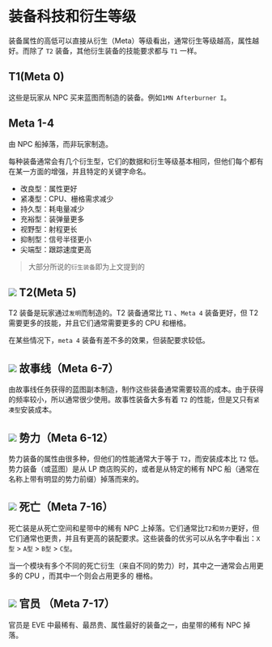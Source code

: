 # 装备科技和衍生等级

装备属性的高低可以直接从衍生（Meta）等级看出，通常衍生等级越高，属性越好。而除了 `T2` 装备，其他衍生装备的技能要求都与 `T1` 一样。

## T1\(Meta 0\)

这些是玩家从 NPC 买来蓝图而制造的装备。例如`1MN Afterburner I`。

## Meta 1-4

由 NPC 船掉落，而非玩家制造。

每种装备通常会有几个衍生型，它们的数据和衍生等级基本相同，但他们每个都有在某一方面的增强，并且特定的关键字命名。

* 改良型：属性更好
* 紧凑型：CPU、栅格需求减少
* 持久型：耗电量减少
* 充裕型：装弹量更多
* 视野型：射程更长
* 抑制型：信号半径更小
* 尖端型：跟踪速度更高

> 大部分所说的`衍生装备`即为上文提到的

## ![](https://github.com/YunYuyuko/Fored/tree/8d1cf07bcc7d93b307afa258f4bd500fa6959b9f/.gitbook/assets/24px-icon_tech2.png) T2\(Meta 5\)

T2 装备是玩家通过`发明`而制造的。T2 装备通常比 `T1` 、`Meta 4` 装备更好，但 T2 需要更多的技能，并且它们通常需要更多的 CPU 和栅格。

在某些情况下，`meta 4` 装备有差不多的效果，但装配要求较低。

## ![](https://github.com/YunYuyuko/Fored/tree/8d1cf07bcc7d93b307afa258f4bd500fa6959b9f/.gitbook/assets/24px-icon_storyline.png) 故事线（Meta 6-7）

由故事线任务获得的蓝图副本制造，制作这些装备通常需要较高的成本。由于获得的频率较小，所以通常很少使用。故事性装备大多有着 `T2` 的性能，但是又只有`紧凑型`安装成本。

## ![](https://github.com/YunYuyuko/Fored/tree/8d1cf07bcc7d93b307afa258f4bd500fa6959b9f/.gitbook/assets/24px-icon_faction.png) 势力（Meta 6-12）

势力装备的属性由很多种，但他们的性能通常大于等于 `T2`，而安装成本比 `T2` 低。势力装备（或蓝图）是从 LP 商店购买的，或者是从特定的稀有 NPC 船（通常在名称上带有明显的势力前缀）掉落而来的。

## ![](https://github.com/YunYuyuko/Fored/tree/8d1cf07bcc7d93b307afa258f4bd500fa6959b9f/.gitbook/assets/24px-icon_deadspace.png) 死亡（Meta 7-16）

死亡装是从死亡空间和星带中的稀有 NPC 上掉落。它们通常比`T2`和`势力`更好，但它们通常也更贵，并且有更高的装配要求。这些装备的优劣可以从名字中看出：`X型` &gt; `A型` &gt; `B型` &gt; `C型`。

当一个模块有多个不同的死亡衍生（来自不同的势力）时，其中之一通常会占用更多的 CPU ，而其中一个则会占用更多的 栅格。

## ![](https://github.com/YunYuyuko/Fored/tree/8d1cf07bcc7d93b307afa258f4bd500fa6959b9f/.gitbook/assets/24px-icon_officer.png) 官员 （Meta 7-17）

官员是 EVE 中最稀有、最昂贵、属性最好的装备之一，由星带的稀有 NPC 掉落。

